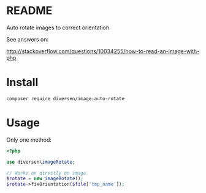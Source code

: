 # README

Auto rotate images to correct orientation

See answers on: 

http://stackoverflow.com/questions/10034255/how-to-read-an-image-with-php

# Install

    composer require diversen/image-auto-rotate

# Usage

Only one method: 

~~~php
<?php

use diversen\imageRotate;

// Works on directly on image
$rotate = new imageRotate();
$rotate->fixOrientation($file['tmp_name']);
~~~


